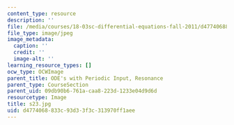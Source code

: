 ```yaml
---
content_type: resource
description: ''
file: /media/courses/18-03sc-differential-equations-fall-2011/d4774068833c93d33f3c313970ff1aee_s23.jpg
file_type: image/jpeg
image_metadata:
  caption: ''
  credit: ''
  image-alt: ''
learning_resource_types: []
ocw_type: OCWImage
parent_title: ODE's with Periodic Input, Resonance
parent_type: CourseSection
parent_uid: 09db90b6-761a-caa8-223d-1233e04d9d6d
resourcetype: Image
title: s23.jpg
uid: d4774068-833c-93d3-3f3c-313970ff1aee
---
```

